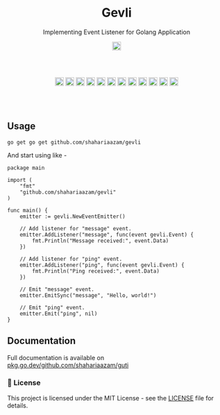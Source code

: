 <h1 align="center">Gevli</h1>
<p align="center">Implementing Event Listener for Golang Application</p>

<p align="center">
  <a href="https://pkg.go.dev/github.com/shahariaazam/gevli"><img src="https://pkg.go.dev/badge/github.com/shahariaazam/gevli.svg" height="20"/></a>
</p><br/><br/>

<p align="center">
  <a href="https://github.com/shahariaazam/gevli/actions/workflows/CI.yaml"><img src="https://github.com/shahariaazam/gevli/actions/workflows/CI.yaml/badge.svg" height="20"/></a>
  <a href="https://codecov.io/gh/shahariaazam/gevli"><img src="https://codecov.io/gh/shahariaazam/gevli/branch/master/graph/badge.svg?token=NKTKQ45HDN" height="20"/></a>
  <a href="https://sonarcloud.io/summary/new_code?id=shahariaazam_gevli"><img src="https://sonarcloud.io/api/project_badges/measure?project=shahariaazam_gevli&metric=reliability_rating" height="20"/></a>
  <a href="https://sonarcloud.io/summary/new_code?id=shahariaazam_gevli"><img src="https://sonarcloud.io/api/project_badges/measure?project=shahariaazam_gevli&metric=vulnerabilities" height="20"/></a>
  <a href="https://sonarcloud.io/summary/new_code?id=shahariaazam_gevli"><img src="https://sonarcloud.io/api/project_badges/measure?project=shahariaazam_gevli&metric=security_rating" height="20"/></a>
  <a href="https://sonarcloud.io/summary/new_code?id=shahariaazam_gevli"><img src="https://sonarcloud.io/api/project_badges/measure?project=shahariaazam_gevli&metric=sqale_rating" height="20"/></a>
  <a href="https://sonarcloud.io/summary/new_code?id=shahariaazam_gevli"><img src="https://sonarcloud.io/api/project_badges/measure?project=shahariaazam_gevli&metric=code_smells" height="20"/></a>
  <a href="https://sonarcloud.io/summary/new_code?id=shahariaazam_gevli"><img src="https://sonarcloud.io/api/project_badges/measure?project=shahariaazam_gevli&metric=ncloc" height="20"/></a>
  <a href="https://sonarcloud.io/summary/new_code?id=shahariaazam_gevli"><img src="https://sonarcloud.io/api/project_badges/measure?project=shahariaazam_gevli&metric=alert_status" height="20"/></a>
  <a href="https://sonarcloud.io/summary/new_code?id=shahariaazam_gevli"><img src="https://sonarcloud.io/api/project_badges/measure?project=shahariaazam_gevli&metric=duplicated_lines_density" height="20"/></a>
  <a href="https://sonarcloud.io/summary/new_code?id=shahariaazam_gevli"><img src="https://sonarcloud.io/api/project_badges/measure?project=shahariaazam_gevli&metric=bugs" height="20"/></a>
  <a href="https://sonarcloud.io/summary/new_code?id=shahariaazam_gevli"><img src="https://sonarcloud.io/api/project_badges/measure?project=shahariaazam_gevli&metric=sqale_index" height="20"/></a>
</p><br/><br/>


## Usage

```shell
go get go get github.com/shahariaazam/gevli
```

And start using like -

```golang
package main

import (
	"fmt"
	"github.com/shahariaazam/gevli"
)

func main() {
	emitter := gevli.NewEventEmitter()

	// Add listener for "message" event.
	emitter.AddListener("message", func(event gevli.Event) {
		fmt.Println("Message received:", event.Data)
	})

	// Add listener for "ping" event.
	emitter.AddListener("ping", func(event gevli.Event) {
		fmt.Println("Ping received:", event.Data)
	})

	// Emit "message" event.
	emitter.EmitSync("message", "Hello, world!")

	// Emit "ping" event.
	emitter.Emit("ping", nil)
}
```

## Documentation

Full documentation is available on [pkg.go.dev/github.com/shahariaazam/guti](https://pkg.go.dev/github.com/shahariaazam/gevli#section-documentation)

### 📝 License

This project is licensed under the MIT License - see the [LICENSE](https://github.com/shahariaazam/gevli/blob/master/LICENSE) file for details.